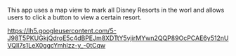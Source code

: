 This app uses a map view to mark all Disney Resorts in the worl and allows users to click a button to view a certain resort.

https://lh5.googleusercontent.com/5-J98T5PKUGkjQdroE5c4dBPEJm8XDTtY5vjirMYwn2QQP89OcPCAE6y512nUVQlI7s1LeX0ggcYmhlzz-y_-0tCqw
